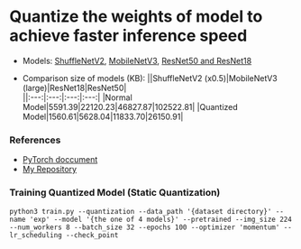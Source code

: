 # Quantize the weights of model to achieve faster inference speed
- Models: [ShuffleNetV2](https://arxiv.org/abs/1807.11164), [MobileNetV3](https://arxiv.org/abs/1905.02244), [ResNet50 and ResNet18](https://arxiv.org/abs/1512.03385)

- Comparison size of models (KB):
||ShuffleNetV2 (x0.5)|MobileNetV3 (large)|ResNet18|ResNet50|  
||:---:|:---:|:---:|:---:|
|Normal Model|5591.39|22120.23|46827.87|102522.81|
|Quantized Model|1560.61|5628.04|11833.70|26150.91|

### References
- [PyTorch doccument](https://pytorch.org/docs/stable/quantization.html)
- [My Repository](https://github.com/Sangh0/Quantization)

### Training Quantized Model (Static Quantization)
```
python3 train.py --quantization --data_path '{dataset directory}' --name 'exp' --model '{the one of 4 models}' --pretrained --img_size 224 --num_workers 8 --batch_size 32 --epochs 100 --optimizer 'momentum' --lr_scheduling --check_point
```

